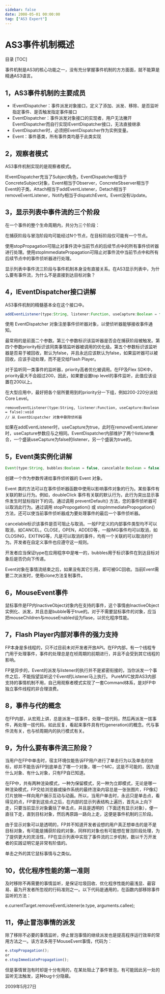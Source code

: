 ```yaml
---
sidebar: false
date: 2008-05-01 00:00:00
tag: ["AS3 Expert"]
---
```


# AS3事件机制概述

目录
[TOC]


事件机制是AS3的核心功能之一，没有充分掌握事件机制的方方面面，就不能算是精通AS3语言。
## 1，AS3事件机制的主要成员

- IEventDispatcher：事件派发对象接口，定义了添加、派发、移除、是否监听指定事件、是否触发指定事件接口
- EventDispatcher：事件派发对象接口的实现者，用户无法撇开EventDispatcher而自行实现IEventDispatcher接口，无法直接继承
- EventDispatcher时，必须把EventDispatcher作为实例变量。
- Event：事件基类，所有事件类均基于此类实现

## 2，观察者模式

AS3事件机制实现的是观察者模式。

IEventDispatcher充当了Subject角色，EventDispatcher相当于ConcreteSubject对象，Event相当于Observer，ConcreteSbserver相当于Event的子类。Attach相当于addEventListener，Detach相当于removeEventListener，Notify相当于dispatchEvent。Event没有Update。

## 3，显示列表中事件流的三个阶段

在一个事件的整个生命周期内，共分为三个阶段：

在捕获阶段与冒泡阶段均可能经过N个节点，在目标阶段仅可能有一个节点。

使用stopPropagation可阻止对事件流中当前节点的后续节点中的所有事件侦听器进行处理。使用stopImmediatePropagation可阻止对事件流中当前节点中和所有后续节点中的事件侦听器进行处理。

显示列表中事件流三阶段与事件机制本身没有直接关系。在AS3显示列表中，为什么要有事件流，为什么不是直接到达目标对象？

## 4，IEventDispatcher接口讲解

AS3事件机制的精髓基本全在这个接口中。

```js
addEventListener(type:String, listener:Function, useCapture:Boolean = false, priority:int = 0, useWeakReference:Boolean = false):void
```

使用 EventDispatcher 对象注册事件侦听器对象，以使侦听器能够接收事件通知。

最常用的是前面二个参数。第三个参数标识该监听器是否会在捕获阶段被触发。第四个参数priority标识该同类事情监听器被调用的优化级。第五个参数标识该监听器是否易于被回收，默认为false，并且永远应该默认为false，如果监听器可以被回收，应该手动处理，而不是交给Flash Player。

对于监听同一类事件的监听器，priority高者优化被调用。在FP及Flex SDK中，priority最大不会超过200，因此，如果要设置top level的事件监听，此值应该设置在200以上。

在大型应用中，最好把各个层所要用到的priority分一下组，例如200-220分派给Core Level。

```
removeEventListener(type:String, listener:Function, useCapture:Boolean = false):void
// 从 EventDispatcher 对象中删除侦听器
```

如果在addEventListener时，useCapture为true，此时在removeEventListener时，useCapture参数应与之相同。EventDispatcher内部维护了两个listener集合，一个盛装useCapture为false的listener，另一个盛装为true的。

## 5，Event类实例化讲解

```js
Event(type:String, bubbles:Boolean = false, cancelable:Boolean = false)
```

创建一个作为参数传递给事件侦听器的 Event 对象。

Event 类的方法可以在事件侦听器函数中使用以影响事件对象的行为。某些事件有关联的默认行为。例如，doubleClick 事件有关联的默认行为，此行为突出显示事件发生时鼠标指针下的词。通过调用 preventDefault() 方法，您的事件侦听器可以取消此行为。通过调用 stopPropogation() 或 stopImmediatePropogation() 方法，还可以使当前事件侦听器成为要处理事件的最后一个事件侦听器。

cancelable标识该事件是否可阻止与取消。一般FP定义的内部事件类型均不可以取消，如CANCEL，CLOSE，OPEN，ADDED等，一般IMG事件均可以取消，如CLOSING，EXITING等，凡是可以取消的事件，均有一个关联的可以取消的行为。开发者在自定义事件也应遵守这一规则。

开发者应当保证type在应用程序中是唯一的，bubbles用于标识事件在到达目标对象后是否仍向下传递。

Event对象在事情流结束之后，如果没有其它引用，即可被GC回收。当前Event需要二次派发时，使用clone方法复制事件。

## 6，MouseEvent事件

鼠标事件是FP内InactiveObject对象内在支持的事件，这个事情由InactiveObject实例化、派发，并且总是bubble等于true的。对于不需要鼠标事件的对象，应当把mouseChildren与mouseEnabled设为flase，以优化程序性能。

## 7，Flash Player内部对事件的强力支持

FP本身是多线程的，只不过目前未对开发者开放API。在FP内部，有一个线程专门用于处理事件，事件的处理总是在桢周期的前期进行，并且不会受到其它线程的影响。

FP是异步的，Event的派发与listener的执行并不是紧密衔接的，当你派发一个事件之后，不能指望监听这个Event的Listener马上执行。
PureMVC放弃AS3内部支持的事情机制不用，自己用观察者模式实现了一套Command体系，是对FP中独立事件线程的非合理浪费。

## 8，事件与代的概念

在FP内部，从宏观上讲，总是派发一拔事件，处理一拔代码，然后再派发一拔事件，再处理一拔代码，如此反复，看起来事件具有代(generation)的概念。代与事件流有关，也与桢周期内的执行模式有关。

## 9，为什么要有事件流三阶段？

当用户在FP中单击时，宿主环境仅能告诉FP用户进行了单击行为以及单击的坐标，却并不能告诉FP到底单击了哪一个对象，哪一个MC，这是不可能的，因为是什么对象、有什么对象，只有FP自已知道。

在FP中，共有两种渲染模式，一种为保留模式，另一种为立即模式，无论是哪一种渲染模式，FP交给浏览器或操作系统的最终渲染内容总是一张张图片，FP像幻灯片放映一样向用户展示互动与动画。所以，当用户单击时，永远只是单击点，看得见的点，FP拿到这些点之后，在内部的显示列表结构上遍历，首先从上向下走，只要当前显示对象囊括了单击点，并且是透明的（下面还有显示对象），便一直往下走，直到目标对象，然后再原路一路向上走，这便是事件机制的三阶段。

由于显示对象可以是透明的，FP并不知道开发者设想的用户真正想单击的是不是目标对象，有可能是捕获阶段的对象，同样的对象也有可能想在冒泡阶段处理，为了提供更大的灵活性，FP在显示列表中实现了事件流的三步机制，数以千万开发者的实践证明它是非常有阶值的。

单击之外的其它鼠标事情与之类似。

## 10，优化程序性能的第一准则

及时移除不再需要的事情监听，是保证垃圾回收、优化程序性能的最浅显、最容易、最为开发者所忽视的行码准则之一。以下代码是通用的，在函数内部移除事件监听的方法：

e.currentTarget.removeEventListener(e.type, arguments.callee);

## 11，停止冒泡事情的派发

除了移除不必要的事情监听，停止冒泡事情的继续派发也是提高程序运行效率的常用方法之一。该方法多用于MouseEvent事情，代码为：

```js
e.stopPropagation();
or
e.stopImmediatePropagation();
```

但是事情冒泡有时却是十分有用的，在某处阻止了事件冒泡，有可能因此另一处的监听无法触发，这种bug十分隐蔽。

2009年5月27日